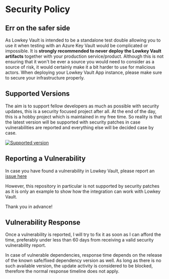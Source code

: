 # Security Policy

## Err on the safer side

As Lowkey Vault is intended to be a standalone test double allowing you to use it when testing with an Azure Key Vault would be complicated
or impossible. It is **strongly recommended to never deploy the Lowkey Vault artifacts** together with your production service/product.
Although this is not ensuring that it won't be ever a source you would need to consider as a source of risk, it would certainly make it a
bit harder to use for malicious actors. When deploying your Lowkey Vault App instance, please make sure to secure your infrastructure
properly.

## Supported Versions

The aim is to support fellow developers as much as possible with security updates, this is a security focused project after all. At the end
of the day, this is a hobby project which is maintained in my free time. So reality is that the latest version will be supported with security
patches in case vulnerabilities are reported and everything else will be decided case by case.

[![Supported version](https://img.shields.io/github/v/tag/nagyesta/lowkey-vault?color=green&logo=git&label=Supported%20version&sort=semver)](https://img.shields.io/github/v/tag/nagyesta/lowkey-vault?color=green&logo=git&label=Supported%20version&sort=semver)

## Reporting a Vulnerability

In case you have found a vulnerability in Lowkey Vault, please report an [issue here](https://github.com/nagyesta/lowkey-vault/issues)

However, this repository in particular is not supported by security patches as it is only an example to show how the integration can work
with Lowkey Vault.

Thank you in advance!

## Vulnerability Response

Once a vulnerability is reported, I will try to fix it as soon as I can afford the time, preferably under less than 60 days from receiving a
valid security vulnerability report.

In case of vulnerable dependencies, response time depends on the release of the known safe/fixed dependency version as well. As long as 
there is no such available version, the update activity is considered to be blocked, therefore the normal response timeline does not apply.
